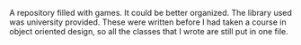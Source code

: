 A repository filled with games. It could be better organized. The library used was university provided. These were written before I had taken a course in object oriented design, so all the classes that I wrote are still put in one file.
